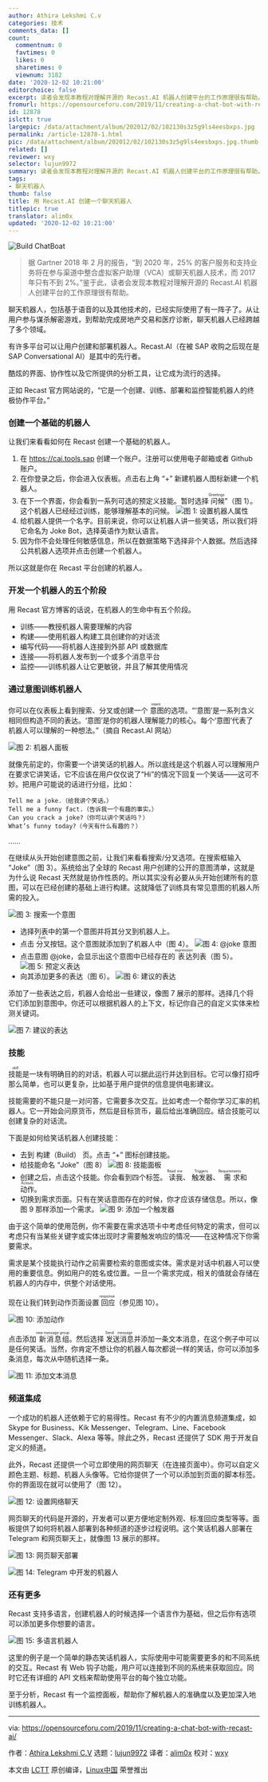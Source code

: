 ```yaml
---
author: Athira Lekshmi C.v
categories: 技术
comments_data: []
count:
  commentnum: 0
  favtimes: 0
  likes: 0
  sharetimes: 0
  viewnum: 3182
date: '2020-12-02 10:21:00'
editorchoice: false
excerpt: 读者会发现本教程对理解开源的 Recast.AI 机器人创建平台的工作原理很有帮助。
fromurl: https://opensourceforu.com/2019/11/creating-a-chat-bot-with-recast-ai/
id: 12878
islctt: true
largepic: /data/attachment/album/202012/02/102130s3z5g9ls4eesbxps.jpg
permalink: /article-12878-1.html
pic: /data/attachment/album/202012/02/102130s3z5g9ls4eesbxps.jpg.thumb.jpg
related: []
reviewer: wxy
selector: lujun9972
summary: 读者会发现本教程对理解开源的 Recast.AI 机器人创建平台的工作原理很有帮助。
tags:
- 聊天机器人
thumb: false
title: 用 Recast.AI 创建一个聊天机器人
titlepic: true
translator: alim0x
updated: '2020-12-02 10:21:00'
---
```


![](/data/attachment/album/202012/02/102130s3z5g9ls4eesbxps.jpg "Build ChatBoat")



> 
> 据 Gartner 2018 年 2 月的报告，“到 2020 年，25% 的客户服务和支持业务将在参与渠道中整合虚拟客户助理（VCA）或聊天机器人技术，而 2017 年只有不到 2%。”鉴于此，读者会发现本教程对理解开源的 Recast.AI 机器人创建平台的工作原理很有帮助。
> 
> 
> 


聊天机器人，包括基于语音的以及其他技术的，已经实际使用了有一阵子了。从让用户参与谋杀解密游戏，到帮助完成房地产交易和医疗诊断，聊天机器人已经跨越了多个领域。


有许多平台可以让用户创建和部署机器人。Recast.AI（在被 SAP 收购之后现在是 SAP Conversational AI）是其中的先行者。


酷炫的界面、协作性以及它所提供的分析工具，让它成为流行的选择。


正如 Recast 官方网站说的，“它是一个创建、训练、部署和监控智能机器人的终极协作平台。”


### 创建一个基础的机器人


让我们来看看如何在 Recast 创建一个基础的机器人。


1. 在 <https://cai.tools.sap> 创建一个账户。注册可以使用电子邮箱或者 Github 账户。
2. 在你登录之后，你会进入仪表板。点击右上角 “+” 新建机器人图标新建一个机器人。
3. 在下一个界面，你会看到一系列可选的预定义技能。暂时选择<ruby> 问候 <rt>  Greetings </rt></ruby>”（图 1）。这个机器人已经经过训练，能够理解基本的问候。 ![图 1: 设置机器人属性](/data/attachment/album/202012/02/102138wtndputqh2e4vhzt.jpg)
4. 给机器人提供一个名字。目前来说，你可以让机器人讲一些笑话，所以我们将它命名为 Joke Bot，选择英语作为默认语言。
5. 因为你不会处理任何敏感信息，所以在数据策略下选择非个人数据。然后选择公共机器人选项并点击创建一个机器人。


所以这就是你在 Recast 平台创建的机器人。


### 开发一个机器人的五个阶段


用 Recast 官方博客的话说，在机器人的生命中有五个阶段。


* 训练——教授机器人需要理解的内容
* 构建——使用机器人构建工具创建你的对话流
* 编写代码——将机器人连接到外部 API 或数据库
* 连接——将机器人发布到一个或多个消息平台
* 监控——训练机器人让它更敏锐，并且了解其使用情况


### 通过意图训练机器人


你可以在仪表板上看到搜索、分叉或创建一个<ruby> 意图 <rt>  intent </rt></ruby>的选项。“‘意图’是一系列含义相同但构造不同的表达。‘意图’是你的机器人理解能力的核心。每个‘意图’代表了机器人可以理解的一种想法。”（摘自 Recast.AI 网站）


![图 2: 机器人面板](/data/attachment/album/202012/02/102140aw9pprmiw8rmbqje.jpg)


就像先前定的，你需要一个讲笑话的机器人。所以底线是这个机器人可以理解用户在要求它讲笑话，它不应该在用户仅仅说了“Hi”的情况下回复一个笑话——这可不妙。把用户可能说的话进行分组，比如：



```
Tell me a joke.（给我讲个笑话。）
Tell me a funny fact.（告诉我一个有趣的事实。）
Can you crack a joke?（你可以讲个笑话吗？）
What’s funny today?（今天有什么有趣的？）

```

……


在继续从头开始创建意图之前，让我们来看看搜索/分叉选项。在搜索框输入 “Joke”（图 3）。系统给出了全球的 Recast 用户创建的公开的意图清单，这就是为什么说 Recast 天然就是协作性质的。所以其实没有必要从头开始创建所有的意图，可以在已经创建的基础上进行构建。这就降低了训练具有常见意图的机器人所需的投入。


![图 3: 搜索一个意图](/data/attachment/album/202012/02/102143aj18ccz16cqf4sqr.jpg)


* 选择列表中的第一个意图并将其分叉到机器人上。
* 点击<ruby> 分叉 <rt>  Fork </rt></ruby>按钮。这个意图就添加到了机器人中（图 4）。 ![图 4: @joke 意图](/data/attachment/album/202012/02/102146olltihdg1ota1g1n.jpg)
* 点击意图 @joke，会显示出这个意图中已经存在的<ruby> 表达 <rt>  expression </rt></ruby>列表（图 5）。 ![图 5: 预定义表达](/data/attachment/album/202012/02/102149swiu3in25ep5tqw2.jpg)
* 向其添加更多的表达（图 6）。 ![图 6: 建议的表达](/data/attachment/album/202012/02/102314qey4eqw4hi9p64re.jpg)


添加了一些表达之后，机器人会给出一些建议，像图 7 展示的那样。选择几个将它们添加到意图中。你还可以根据机器人的上下文，标记你自己的自定义实体来检测关键词。


![图 7: 建议的表达](/data/attachment/album/202012/02/102156ibjk6kx4x463uuxq.jpg)


### 技能


<ruby> 技能 <rt>  skill </rt></ruby>是一块有明确目的的对话，机器人可以据此运行并达到目标。它可以像打招呼那么简单，也可以更复杂，比如基于用户提供的信息提供电影建议。


技能需要的不能只是一对问答，它需要多次交互。比如考虑一个帮你学习汇率的机器人。它一开始会问原货币，然后是目标货币，最后给出准确回应。结合技能可以创建复杂的对话流。


下面是如何给笑话机器人创建技能：


* 去到 构建（Build） 页。点击 “+” 图标创建技能。
* 给技能命名 “Joke”（图 8） ![图 8: 技能面板](/data/attachment/album/202012/02/102200fgfhfps7qyx9jfh7.jpg)
* 创建之后，点击这个技能。你会看到四个标签。<ruby> 读我 <rt>  Read me </rt></ruby>、<ruby> 触发器 <rt>  Triggers </rt></ruby>、<ruby> 需求 <rt>  Requirements </rt></ruby>和 <ruby> 动作 <rt>  Actions </rt></ruby>。
* 切换到需求页面。只有在笑话意图存在的时候，你才应该存储信息。所以，像图 9 那样添加一个需求。 ![图 9: 添加一个触发器](/data/attachment/album/202012/02/102204qgqeesqx9pn9hz99.jpg)


由于这个简单的使用范例，你不需要在需求选项卡中考虑任何特定的需求，但可以考虑只有当某些关键字或实体出现时才需要触发响应的情况——在这种情况下你需要需求。


需求是某个技能执行动作之前需要检索的意图或实体。需求是对话中机器人可以使用的重要信息。例如用户的姓名或位置。一旦一个需求完成，相关的值就会存储在机器人的内存中，供整个对话使用。


现在让我们转到动作页面设置<ruby> 回应 <rt>  response </rt></ruby>（参见图 10）。


![图 10: 添加动作](/data/attachment/album/202012/02/102207f94atuggo1a2aa1g.jpg)


点击添加<ruby> 新消息组 <rt>  new message group </rt></ruby>。然后选择<ruby> 发送消息 <rt>  Send message </rt></ruby>并添加一条文本消息，在这个例子中可以是任何笑话。当然，你肯定不想让你的机器人每次都说一样的笑话，你可以添加多条消息，每次从中随机选择一条。


![图 11: 添加文本消息](/data/attachment/album/202012/02/102211q4749c3btczock4a.jpg)


### 频道集成


一个成功的机器人还依赖于它的易得性。Recast 有不少的内置消息频道集成，如 Skype for Business、Kik Messenger、Telegram、Line、Facebook Messenger、Slack、Alexa 等等。除此之外，Recast 还提供了 SDK 用于开发自定义的频道。


此外，Recast 还提供一个可立即使用的网页聊天（在连接页面中）。你可以自定义颜色主题、标题、机器人头像等。它给你提供了一个可以添加到页面的脚本标签。你的界面现在就可以使用了（图 12）。


![图 12: 设置网络聊天](/data/attachment/album/202012/02/102315uzoyjyajrqsm4rsm.jpg)


网页聊天的代码是开源的，开发者可以更方便地定制外观、标准回应类型等等。面板提供了如何将机器人部署到各种频道的逐步过程说明。这个笑话机器人部署在 Telegram 和网页聊天上，就像图 13 展示的那样。


![图 13: 网页聊天部署](/data/attachment/album/202012/02/102218it7kn9kkrm28d0g0.jpg)


![图 14: Telegram 中开发的机器人](/data/attachment/album/202012/02/102318mlum4utqd4z1ltp1.jpg)


### 还有更多


Recast 支持多语言，创建机器人的时候选择一个语言作为基础，但之后你有选项可以添加更多你想要的语言。


![图 15: 多语言机器人](/data/attachment/album/202012/02/102225y2rr6z5e6s3cg3r2.jpg)


这里的例子是一个简单的静态笑话机器人，实际使用中可能需要更多的和不同系统的交互。Recast 有 Web 钩子功能，用户可以连接到不同的系统来获取回应。同时它还有详细的 API 文档来帮助使用平台的每个独立功能。


至于分析，Recast 有一个监控面板，帮助你了解机器人的准确度以及更加深入地训练机器人。




---


via: <https://opensourceforu.com/2019/11/creating-a-chat-bot-with-recast-ai/>


作者：[Athira Lekshmi C.V](https://opensourceforu.com/author/athira-lekshmi/) 选题：[lujun9972](https://github.com/lujun9972) 译者：[alim0x](https://github.com/alim0x) 校对：[wxy](https://github.com/wxy)


本文由 [LCTT](https://github.com/LCTT/TranslateProject) 原创编译，[Linux中国](https://linux.cn/) 荣誉推出